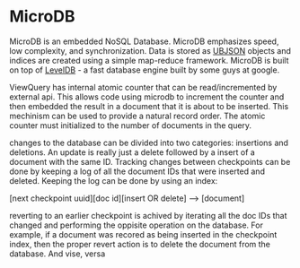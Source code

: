 
# MicroDB #

MicroDB is an embedded NoSQL Database. MicroDB emphasizes speed, low complexity,
and synchronization. Data is stored as [UBJSON](http://ubjson.org/) objects and
indices are created using a simple map-reduce framework. MicroDB is built on top of 
[LevelDB](http://leveldb.org/) - a fast database engine built by some guys at 
google. 

ViewQuery has internal atomic counter that can be read/incremented by external
api. This allows code using microdb to increment the counter and then embedded
the result in a document that it is about to be inserted. This mechinism
can be used to provide a natural record order. The atomic counter must
initialized to the number of documents in the query.

changes to the database can be divided into two categories: insertions and
deletions. An update is really just a delete followed by a insert of a document
with the same ID. Tracking changes between checkpoints can be done by keeping
a log of all the document IDs that were inserted and deleted. Keeping the log
can be done by using an index:

[next checkpoint uuid][doc id][insert OR delete] --> [document]

reverting to an earlier checkpoint is achived by iterating all the doc IDs
that changed and performing the oppisite operation on the database. For example,
if a document was recored as being inserted in the checkpoint index, then
the proper revert action is to delete the document from the database. And vise,
versa
